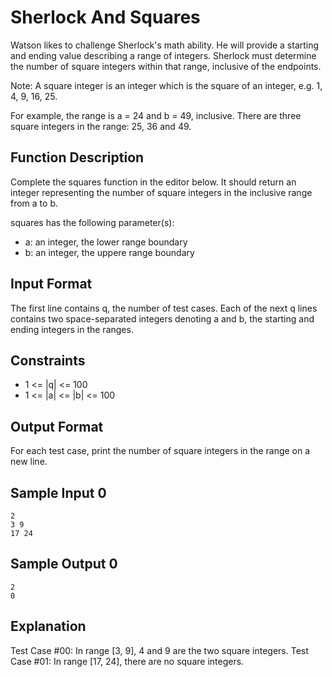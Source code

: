 # Sherlock And Squares

Watson likes to challenge Sherlock's math ability. He will provide a starting and ending value describing a range of integers. Sherlock must determine the number of square integers within that range, inclusive of the endpoints.

Note: A square integer is an integer which is the square of an integer, e.g. 1, 4, 9, 16, 25.

For example, the range is a = 24 and b = 49, inclusive. There are three square integers in the range: 25, 36 and 49.

## Function Description

Complete the squares function in the editor below. It should return an integer representing the number of square integers in the inclusive range from a to b.

squares has the following parameter(s):

- a: an integer, the lower range boundary
- b: an integer, the uppere range boundary

## Input Format

The first line contains q, the number of test cases.
Each of the next q lines contains two space-separated integers denoting a and b, the starting and ending integers in the ranges.

## Constraints
- 1 <= |q| <= 100
- 1 <= |a| <= |b| <= 100

## Output Format

For each test case, print the number of square integers in the range on a new line.

## Sample Input 0

```
2
3 9
17 24
```

## Sample Output 0

```
2
0
```

## Explanation

Test Case #00: In range [3, 9], 4 and 9 are the two square integers.
Test Case #01: In range [17, 24], there are no square integers.
